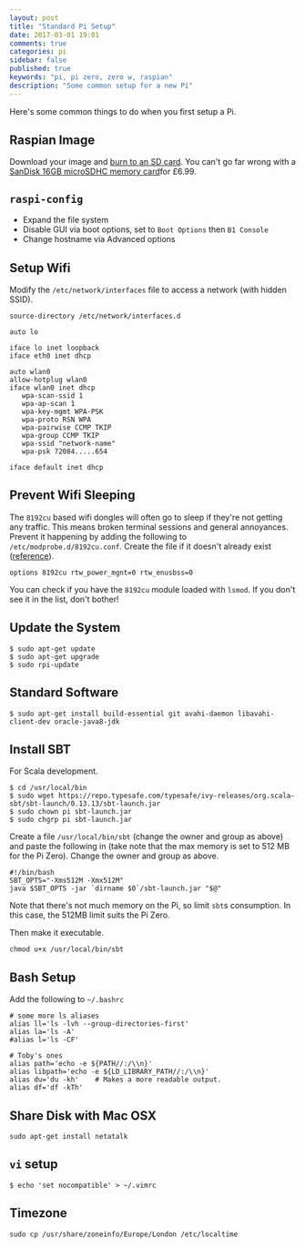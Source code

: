 ```yaml
---
layout: post
title: "Standard Pi Setup"
date: 2017-03-01 19:01
comments: true
categories: pi
sidebar: false
published: true
keywords: "pi, pi zero, zero w, raspian"
description: "Some common setup for a new Pi"
---
```


Here's some common things to do when you first setup a Pi.

<!-- more -->

## Raspian Image

Download your image and [burn to an SD card](https://www.raspberrypi.org/documentation/installation/installing-images/). You can't go far wrong with a [SanDisk 16GB microSDHC memory card](http://amzn.to/1T6zIc9)for £6.99.

## `raspi-config`

* Expand the file system
* Disable GUI via boot options, set to `Boot Options` then `B1 Console`
* Change hostname via Advanced options


## Setup Wifi

Modify the `/etc/network/interfaces` file to access a network (with hidden SSID).

    source-directory /etc/network/interfaces.d

    auto lo

    iface lo inet loopback
    iface eth0 inet dhcp

    auto wlan0
    allow-hotplug wlan0
    iface wlan0 inet dhcp
       wpa-scan-ssid 1
       wpa-ap-scan 1
       wpa-key-mgmt WPA-PSK
       wpa-proto RSN WPA
       wpa-pairwise CCMP TKIP
       wpa-group CCMP TKIP
       wpa-ssid "network-name"
       wpa-psk 72084.....654

    iface default inet dhcp

## Prevent Wifi Sleeping

The `8192cu` based wifi dongles will often go to sleep if they're not getting any traffic. This means broken terminal sessions and general annoyances. Prevent it happening by adding the following to `/etc/modprobe.d/8192cu.conf`. Create the file if it doesn't already exist ([reference](https://www.raspberrypi.org/forums/viewtopic.php?f=28&t=44044&start=350)).

    options 8192cu rtw_power_mgnt=0 rtw_enusbss=0
    
You can check if you have the `8192cu` module loaded with `lsmod`. If you don't see it in the list, don't bother!


## Update the System

    $ sudo apt-get update
    $ sudo apt-get upgrade
    $ sudo rpi-update


## Standard Software

    $ sudo apt-get install build-essential git avahi-daemon libavahi-client-dev oracle-java8-jdk

## Install SBT 

For Scala development.

    $ cd /usr/local/bin
    $ sudo wget https://repo.typesafe.com/typesafe/ivy-releases/org.scala-sbt/sbt-launch/0.13.13/sbt-launch.jar
    $ sudo chown pi sbt-launch.jar
    $ sudo chgrp pi sbt-launch.jar

Create a file `/usr/local/bin/sbt` (change the owner and group as above) and paste the following in (take note that the max memory is set to 512 MB for the Pi Zero). Change the owner and group as above.

    #!/bin/bash
    SBT_OPTS="-Xms512M -Xmx512M"
    java $SBT_OPTS -jar `dirname $0`/sbt-launch.jar "$@"

Note that there's not much memory on the Pi, so limit `sbt`s consumption. In this case, the 512MB limit suits the Pi Zero.

Then make it executable.

    chmod u+x /usr/local/bin/sbt


## Bash Setup

Add the following to `~/.bashrc`

    # some more ls aliases
    alias ll='ls -lvh --group-directories-first'
    alias la='ls -A'
    #alias l='ls -CF'

    # Toby's ones
    alias path='echo -e ${PATH//:/\\n}'
    alias libpath='echo -e ${LD_LIBRARY_PATH//:/\\n}'
    alias du='du -kh'    # Makes a more readable output.
    alias df='df -kTh'


## Share Disk with Mac OSX

    sudo apt-get install netatalk


## `vi` setup

    $ echo 'set nocompatible' > ~/.vimrc


## Timezone

    sudo cp /usr/share/zoneinfo/Europe/London /etc/localtime
    